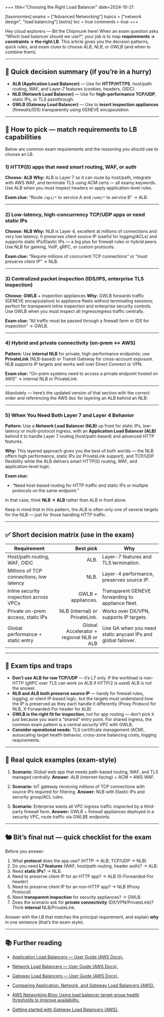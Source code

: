 +++
title="Choosing the Right Load Balancer"
date=2024-10-21

[taxonomies]
exams = ["Advanced Networking"]
topics = ["network design", "load balancing"]
[extra]
toc = true
comments = true
+++

Hey cloud explorers — Bit the Chipmunk here! When an exam question asks “Which load balancer should we use?”, your job is to map **requirements → constraints → the right LB**. This article gives you the decision patterns, quick rules, and exam clues to choose *ALB, NLB,* or *GWLB* (and when to combine them).

<!--more-->

---

## 🧭 Quick decision summary (if you’re in a hurry)

* **ALB (Application Load Balancer)** — Use for **HTTP/HTTPS**, host/path routing, WAF, and Layer-7 features (cookies, headers, OIDC).
* **NLB (Network Load Balancer)** — Use for **high-performance TCP/UDP**, static IPs, or TLS passthrough.
* **GWLB (Gateway Load Balancer)** — Use to **insert inspection appliances** (firewalls/IDS) transparently using GENEVE encapsulation.

---

## 🔎 How to pick — match requirements to LB capabilities

Below are common exam requirements and the reasoning you should use to choose an LB.

### 1) HTTP(S) apps that need smart routing, WAF, or auth

**Choose:** **ALB**
**Why:** ALB is Layer 7 so it can route by host/path, integrate with AWS WAF, and terminate TLS using ACM certs — all examy keywords. Use ALB when you must inspect headers or apply application-level rules.

**Exam clue:** “Route `/api/*` to service A and `/web/*` to service B” → ALB.

---

### 2) Low-latency, high-concurrency TCP/UDP apps or need static IPs

**Choose:** **NLB**
**Why:** NLB is Layer 4, excellent at millions of connections and very low latency. It preserves client source IP (useful for logging/ACLs) and supports static IPs/Elastic IPs — a big plus for firewall rules or hybrid peers. Use NLB for gaming, VoIP, gRPC, or custom protocols.

**Exam clue:** “Require millions of concurrent TCP connections” or “must preserve client IP” → NLB.

---

### 3) Centralized packet inspection (IDS/IPS, enterprise TLS inspection)

**Choose:** **GWLB** + inspection appliances
**Why:** GWLB forwards traffic (GENEVE encapsulation) to appliance fleets without terminating sessions; perfect for transparent inline inspection and enterprise security controls. Use GWLB when you must inspect all ingress/egress traffic centrally.

**Exam clue:** “All traffic must be passed through a firewall farm or IDS for inspection” → GWLB.

---

### 4) Hybrid and private connectivity (on-prem ↔ AWS)

**Pattern:** Use **internal NLB** for private, high-performance endpoints; use **PrivateLink** (NLB-based) or Transit Gateway for cross-account exposure. NLB supports IP targets and works well over Direct Connect or VPN.

**Exam clue:** “On-prem systems need to access a private endpoint hosted on AWS” → internal NLB or PrivateLink.

---

Absolutely — here’s the updated version of that section with the correct order and referencing the AWS doc for layering an ALB behind an NLB:

---

### 5) When You Need Both Layer 7 and Layer 4 Behavior

**Pattern:** Use a **Network Load Balancer (NLB)** up front for static IPs, low-latency or multi-protocol ingress, with an **Application Load Balancer (ALB)** behind it to handle Layer 7 routing (host/path-based) and advanced HTTP features.

**Why:** This layered approach gives you the best of both worlds — the NLB offers high performance, static IPs (or PrivateLink support), and TCP/UDP flexibility while the ALB delivers smart HTTP(S) routing, WAF, and application-level logic.

**Exam clue:**
- “Need host-based routing for HTTP traffic *and* static IPs or multiple protocols on the same endpoint.”

In that case, think **NLB → ALB** rather than ALB in front alone.

Keep in mind that in this pattern, the ALB is often only one of several targets for the NLB — just for those handling HTTP traffic.

---

## ✅ Short decision matrix (use in the exam)

| Requirement                              |                                       Best pick | Why                                                          |
| ---------------------------------------- | ----------------------------------------------: | ------------------------------------------------------------ |
| Host/path routing, WAF, OIDC             |                           ALB. | Layer-7 features and TLS termination.                        |
| Millions of TCP connections, low latency |                           NLB. | Layer-4 performance, preserves source IP.                    |
| Inline security inspection across VPCs   |             GWLB + appliances. | Transparent GENEVE forwarding to appliance fleet.            |
| Private on-prem access, static IPs       | NLB (internal) or PrivateLink. | Works over DX/VPN, supports IP targets.                      |
| Global performance + static entry        |                Global Accelerator + regional NLB or ALB | Use GA when you need static anycast IPs and global failover. |

---

## 🧠 Exam tips and traps

* **Don’t use ALB for raw TCP/UDP** — it’s L7 only. If the workload is non-HTTP (gRPC over TLS can work on ALB if HTTP/2 is used) ALB is not the answer.
* **NLB and ALB both preserve source IP** — handy for firewall rules, logging, or client IP-based logic, but the targets must understand _how_ the IP is preserved as they each handle it differently (Proxy Protocol for NLB, X-Forwarded-For header for ALB)
* **GWLB is the right fit for inspection**, not for app routing — don’t pick it just because you want a “shared” entry point. For shared ingress, the common exam pattern is a central *security* VPC with GWLB.
* **Consider operational needs**: TLS certificate management (ACM), autoscaling target health behavior, cross-zone balancing costs, logging requirements.

---

## 🔧 Real quick examples (exam-style)

1. **Scenario:** Global web app that needs path-based routing, WAF, and TLS managed centrally.
   **Answer:** ALB (internet-facing) + ACM + AWS WAF.

2. **Scenario:** IoT gateway receiving millions of TCP connections with source IPs required for filtering.
   **Answer:** NLB with Elastic IPs and security group/ACL rules.

3. **Scenario:** Enterprise wants all VPC ingress traffic inspected by a third-party firewall farm.
   **Answer:** GWLB + firewall appliances deployed in a security VPC, route traffic via GWLBE endpoints.

---

## 🐿️ Bit’s final nut — quick checklist for the exam

Before you answer:

1. What **protocol** does the app use? (HTTP → ALB; TCP/UDP → NLB)
2. Do you need **L7 features** (WAF, host/path routing, header auth)? → ALB.
3. Need **static IPs**? → NLB.
4. Need to preserve client IP for an HTTP app? → ALB (X-Forwarded-For header)
4. Need to preserve client IP for an non-HTTP app? → NLB (Proxy Protocol)
5. Need **transparent inspection** for security appliances? → GWLB.
6. Does the scenario ask for **private connectivity** (DX/VPN/PrivateLink)? Think **internal** NLB/PrivateLink.

Answer with the LB that matches the principal requirement, and explain **why** in one sentence (that’s the exam style).

---

## 📚 Further reading

* [Application Load Balancers — User Guide (AWS Docs).][1]

* [Network Load Balancers — User Guide (AWS Docs).][2]
* [Gateway Load Balancers — User Guide (AWS Docs).][3]
* [Comparing Application, Network, and Gateway Load Balancers (AWS).][4]
* [AWS Networking Blog: Using load balancer target group health thresholds to improve availability.][6]
* [Getting started with Gateway Load Balancers (AWS).][7]

[1]: https://docs.aws.amazon.com/elasticloadbalancing/latest/application/introduction.html
[2]: https://docs.aws.amazon.com/elasticloadbalancing/latest/network/introduction.html
[3]: https://docs.aws.amazon.com/elasticloadbalancing/latest/gateway/introduction.html
[4]: https://aws.amazon.com/compare/the-difference-between-the-difference-between-application-network-and-gateway-load-balancing/
[6]: https://aws.amazon.com/blogs/networking-and-content-delivery/using-load-balancer-target-group-health-thresholds-to-improve-availability/
[7]: https://docs.aws.amazon.com/elasticloadbalancing/latest/gateway/getting-started.html
